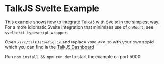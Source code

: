 # TalkJS Svelte Example

This example shows how to integrate TalkJS with Svelte in the simplest way. For a more idiomatic Svelte integration that minimises use of `onMount`, see `sveltekit-typescript-wrapper`.

Open `/src/talkJsConfig.js` and replace `YOUR_APP_ID` with your own appId which you can find in the [TalkJS Dashboard](https://talkjs.com/dashboard)

Run `npm install && npm run dev` to start the example on port 5000.